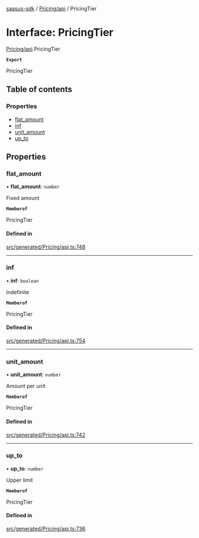 [saasus-sdk](../README.md) / [Pricing/api](../modules/Pricing_api.md) / PricingTier

# Interface: PricingTier

[Pricing/api](../modules/Pricing_api.md).PricingTier

**`Export`**

PricingTier

## Table of contents

### Properties

- [flat\_amount](Pricing_api.PricingTier.md#flat_amount)
- [inf](Pricing_api.PricingTier.md#inf)
- [unit\_amount](Pricing_api.PricingTier.md#unit_amount)
- [up\_to](Pricing_api.PricingTier.md#up_to)

## Properties

### flat\_amount

• **flat\_amount**: `number`

Fixed amount

**`Memberof`**

PricingTier

#### Defined in

[src/generated/Pricing/api.ts:748](https://github.com/saasus-platform/saasus-sdk-javascript/blob/c67ac22/src/generated/Pricing/api.ts#L748)

___

### inf

• **inf**: `boolean`

Indefinite

**`Memberof`**

PricingTier

#### Defined in

[src/generated/Pricing/api.ts:754](https://github.com/saasus-platform/saasus-sdk-javascript/blob/c67ac22/src/generated/Pricing/api.ts#L754)

___

### unit\_amount

• **unit\_amount**: `number`

Amount per unit

**`Memberof`**

PricingTier

#### Defined in

[src/generated/Pricing/api.ts:742](https://github.com/saasus-platform/saasus-sdk-javascript/blob/c67ac22/src/generated/Pricing/api.ts#L742)

___

### up\_to

• **up\_to**: `number`

Upper limit

**`Memberof`**

PricingTier

#### Defined in

[src/generated/Pricing/api.ts:736](https://github.com/saasus-platform/saasus-sdk-javascript/blob/c67ac22/src/generated/Pricing/api.ts#L736)
